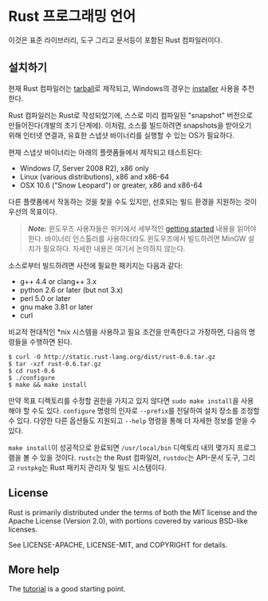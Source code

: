 # Rust 프로그래밍 언어

이것은 표준 라이브러리, 도구 그리고 문서등이 포함된 Rust 컴파일러이다.

## 설치하기

현재 Rust 컴파일러는 [tarball]로 제작되고, Windows의 경우는 [installer][win-exe] 사용을 추천한다.

Rust 컴파일러는 Rust로 작성되었기에, 스스로 미리 컴파일된 "snapshot" 버전으로 만들어진다(개발의 초기 단계에). 이처럼, 소스를 빌드하려면 snapshots을 받아오기 위해 인터넷 연결과, 유효한 스냅샷 바이너리를 실행할 수 있는 OS가 필요하다.

현재 스냅샷 바이너리는 아래의 플랫폼들에서 제작되고 테스트된다:

* Windows (7, Server 2008 R2), x86 only
* Linux (various distributions), x86 and x86-64
* OSX 10.6 ("Snow Leopard") or greater, x86 and x86-64

다른 플랫폼에서 작동하는 것을 찾을 수도 있지만, 선호되는 빌드 환경을 지원하는 것이 우선의 목표이다.

> ***Note:*** 윈도우즈 사용자들은 위키에서 세부적인
> [getting started][wiki-start] 내용을 읽어야한다.
> 바이너리 인스톨러를 사용하더라도 윈도우즈에서 빌드하려면 MinGW 설치가 필요하다.
> 자세한 내용은 여기서 논의하지 않는다.

소스로부터 빌드하려면 사전에 필요한 패키지는 다음과 같다:

* g++ 4.4 or clang++ 3.x
* python 2.6 or later (but not 3.x)
* perl 5.0 or later
* gnu make 3.81 or later
* curl

비교적 현대적인 *nix 시스템을 사용하고 필요 조건을 만족한다고 가정하면, 다음의 명령들을 수행하면 된다.

    $ curl -O http://static.rust-lang.org/dist/rust-0.6.tar.gz
    $ tar -xzf rust-0.6.tar.gz
    $ cd rust-0.6
    $ ./configure
    $ make && make install

만약 목표 디렉토리를 수정할 권한을 가지고 있지 않다면 `sudo make install`을 사용해야 할 수도 있다. `configure` 명령의 인자로 `--prefix`를 전달하여 설치 장소를 조정할 수 있다. 다양한 다른 옵션들도 지원되고 `--help` 명령을 통해 더 자세한 정보를 얻을 수 있다.

`make install`이 성공적으로 완료되면 `/usr/local/bin` 디렉토리 내의 몇가지 프로그램을 볼 수 있을 것이다. `rustc`는 the Rust 컴파일러, `rustdoc`는
API-문서 도구, 그리고 `rustpkg`는 Rust 패키지 관리자 및 빌드 시스템이다.

[wiki-start]: https://github.com/mozilla/rust/wiki/Note-getting-started-developing-Rust
[tarball]: http://static.rust-lang.org/dist/rust-0.6.tar.gz
[win-exe]: http://static.rust-lang.org/dist/rust-0.6-install.exe


## License

Rust is primarily distributed under the terms of both the MIT license
and the Apache License (Version 2.0), with portions covered by various
BSD-like licenses.

See LICENSE-APACHE, LICENSE-MIT, and COPYRIGHT for details.

## More help

The [tutorial] is a good starting point.

[tutorial]: http://sarojaba.github.io/rust-doc-korean/doc/tutorial.html
